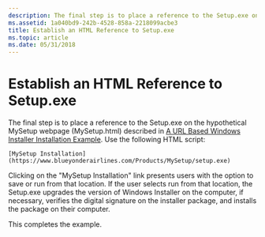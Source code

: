 ```yaml
---
description: The final step is to place a reference to the Setup.exe on the hypothetical MySetup webpage (MySetup.html) described in A URL Based Windows Installer Installation Example.
ms.assetid: 1a040bd9-242b-4528-858a-2218099acbe3
title: Establish an HTML Reference to Setup.exe
ms.topic: article
ms.date: 05/31/2018
---
```


# Establish an HTML Reference to Setup.exe

The final step is to place a reference to the Setup.exe on the hypothetical MySetup webpage (MySetup.html) described in [A URL Based Windows Installer Installation Example](a-url-based-windows-installer-installation-example.md). Use the following HTML script:

``` syntax
[MySetup Installation](https://www.blueyonderairlines.com/Products/MySetup/setup.exe)
```

Clicking on the "MySetup Installation" link presents users with the option to save or run from that location. If the user selects run from that location, the Setup.exe upgrades the version of Windows Installer on the computer, if necessary, verifies the digital signature on the installer package, and installs the package on their computer.

This completes the example.

 

 



